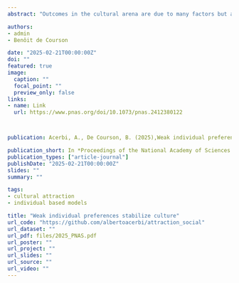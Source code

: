 ```yaml
---
abstract: "Outcomes in the cultural arena are due to many factors but are there general rules that can suggest what makes some cultural traits successful and others not? Research in cultural evolution theory distinguishes factors related to social influence (such as copying from the majority, or from certain individuals) from factors related to individual, nonsocially influenced, propensities such as evolved cognitive predispositions, or physical, biological, and environmental constraints. Here, we show, using analytical and individual-based models, that individual preferences, even when weak, determine the equilibrium point of cultural dynamics when acting together with nondirectional social influence in three out of four cases we study. The results have implications regarding the importance of keeping into account individual-level, nonsocial, factors, when studying cultural evolution, as well as regarding the interpretation of cross-cultural regularities, that must be expected, but can be product of weak directional forces, intensified by social influence."

authors:
- admin
- Benôit de Courson

date: "2025-02-21T00:00:00Z"
doi: ""
featured: true
image:
  caption: ""
  focal_point: ""
  preview_only: false
links:
- name: Link
  url: https://www.pnas.org/doi/10.1073/pnas.2412380122



publication: Acerbi, A., De Courson, B. (2025),Weak individual preferences stabilize culture, *Proceedings of the National Academy of Sciences USA*, 122 (8), e2412380122

publication_short: In *Proceedings of the National Academy of Sciences USA*, 122 (8), e2412380122
publication_types: ["article-journal"]
publishDate: "2025-02-21T00:00:00Z"
slides: ""
summary: ""

tags:
- cultural attraction
- individual based models

title: "Weak individual preferences stabilize culture"
url_code: "https://github.com/albertoacerbi/attraction_social"
url_dataset: ""
url_pdf: files/2025_PNAS.pdf
url_poster: ""
url_project: ""
url_slides: ""
url_source: ""
url_video: ""
---
```



